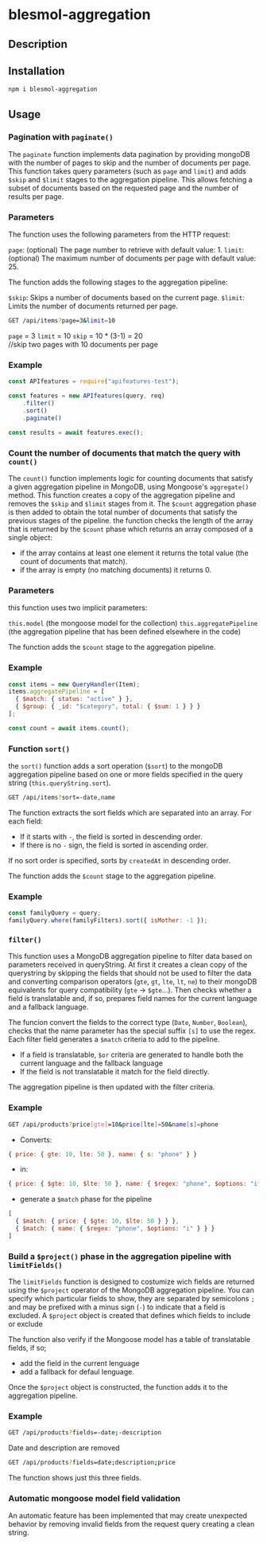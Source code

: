 # blesmol-aggregation

## Description

## Installation

```bash
npm i blesmol-aggregation
```

## Usage

### Pagination with `paginate()`

The `paginate` function implements data pagination by providing mongoDB with the number of pages to skip and the number of documents per page.
This function takes query parameters (such as `page` and `limit`) and adds `$skip` and `$limit` stages to the aggregation pipeline. This allows fetching a subset of documents based on the requested page and the number of results per page.

### Parameters
The function uses the following parameters from the HTTP request:

`page`: (optional) The page number to retrieve with default value: 1.
`limit`: (optional) The maximum number of documents per page with default value: 25.

The function adds the following stages to the aggregation pipeline:

`$skip`: Skips a number of documents based on the current page.
`$limit`: Limits the number of documents returned per page.

```bash
GET /api/items?page=3&limit=10
```

`page` = 3
`limit` = 10
`skip` = 10 * (3-1) = 20    
//skip two pages with 10 documents per page

### Example

```javascript
const APIfeatures = require("apifeatures-test");

const features = new APIfeatures(query, req)
    .filter()
    .sort()
    .paginate()

const results = await features.exec();
```

### Count the number of documents that match the query with `count()`

The `count()` function implements logic for counting documents that satisfy a given aggregation pipeline in MongoDB, using Mongoose's `aggregate()` method.
This function creates a copy of the aggregation pipeline and removes the `$skip` and `$limit` stages from it. The `$count` aggregation phase is then added to obtain the total number of documents that satisfy the previous stages of the pipeline.
the function checks the length of the array that is returned by the `$count` phase which returns an array composed of a single object: 
- if the array contains at least one element it returns the total value (the count of documents that match).
- if the array is empty (no matching documents) it returns 0.

### Parameters

this function uses two implicit parameters:

`this.model` (the mongoose model for the collection)
`this.aggregatePipeline` (the aggregation pipeline that has been defined elsewhere in the code)

The function adds the `$count` stage to the aggregation pipeline.

### Example

```javascript
const items = new QueryHandler(Item);
items.aggregatePipeline = [
  { $match: { status: "active" } },
  { $group: { _id: "$category", total: { $sum: 1 } } }
];

const count = await items.count();
```

### Function `sort()`

the `sort()` function adds a sort operation (`$sort`) to the mongoDB aggregation pipeline based on one or more fields specified in the query string (`this.queryString.sort`).

```bash
GET /api/items?sort=-date,name
```

The function extracts the sort fields which are separated into an array.
For each field:
- If it starts with `-`, the field is sorted in descending order.
- If there is no `-` sign, the field is sorted in ascending order.

If no sort order is specified, sorts by `createdAt` in descending order.

The function adds the `$count` stage to the aggregation pipeline.

### Example

```javascript
const familyQuery = query;
familyQuery.where(familyFilters).sort({ isMother: -1 });
```

### `filter()`

This function uses a MongoDB aggregation pipeline to filter data based on parameters received in queryString.
At first it creates a clean copy of the querystring by skipping the fields that should not be used to filter the data and converting comparison operators (`gte`, `gt`, `lte`, `lt`, `ne`) to their mongoDB equivalents for query compatibility (`gte` -> `$gte`...). Then checks whether a field is translatable and, if so, prepares field names for the current language and a fallback language.

The funcion convert the fields to the correct type (`Date`, `Number`, `Boolean`), checks that the name parameter has the special suffix `[s]` to use the regex.
Each filter field generates a `$match` criteria to add to the pipeline.
- If a field is translatable, `$or` criteria are generated to handle both the current language and the fallback language 
- If the field is not translatable it match for the field directly.

The aggregation pipeline is then updated with the filter criteria.

### Example

```bash
GET /api/products?price[gte]=10&price[lte]=50&name[s]=phone
```

- Converts: 

```javascript
{ price: { gte: 10, lte: 50 }, name: { s: "phone" } }
```

- in:
 
```javascript
{ price: { $gte: 10, $lte: 50 }, name: { $regex: "phone", $options: "i" } }
```

- generate a `$match` phase for the pipeline

```javascript
[
  { $match: { price: { $gte: 10, $lte: 50 } } },
  { $match: { name: { $regex: "phone", $options: "i" } } }
]
```

### Build a `$project()` phase in the aggregation pipeline with `limitFields()`

The `limitFields` function is designed to costumize wich fields are returned using the `$project` operator of the MongoDB aggregation pipeline.
You can specify which particular fields to show, they are separated by semicolons `;` and may be prefixed with a minus sign (`-`) to indicate that a field is excluded.
A `$project` object is created that defines which fields to include or exclude

The function also verify if the Mongoose model has a table of translatable fields, if so; 
- add the field in the current lenguage
- add a fallback for defaul lenguage.

Once the `$project` object is constructed, the function adds it to the aggregation pipeline.

### Example

```bash
GET /api/products?fields=-date;-description
```
Date and description are removed

```bash
GET /api/products?fields=date;description;price
```
The function shows just this three fields.

### Automatic mongoose model field validation

An automatic feature has been implemented that may create unexpected behavior by removing invalid fields from the request query creating a clean string.
